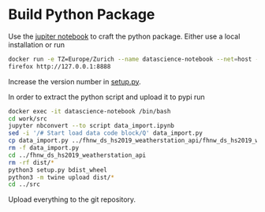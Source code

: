 # Build Python Package

Use the [jupiter notebook](data_import.ipynb) to craft the python package. Either use a local installation or run

```bash
docker run -e TZ=Europe/Zurich --name datascience-notebook --net=host -p 8888:8888 -v "$(pwd)":/home/jovyan/work -it --rm i4ds/datascience-notebook start-notebook.sh --NotebookApp.token=''
firefox http://127.0.0.1:8888
```

Increase the version number in [setup.py](../fhnw_ds_hs2019_weatherstation_api/setup.py).


In order to extract the python script and upload it to pypi run

```bash
docker exec -it datascience-notebook /bin/bash
cd work/src
jupyter nbconvert --to script data_import.ipynb
sed -i '/# Start load data code block/Q' data_import.py
cp data_import.py ../fhnw_ds_hs2019_weatherstation_api/fhnw_ds_hs2019_weatherstation_api/
rm -f data_import.py
cd ../fhnw_ds_hs2019_weatherstation_api
rm -rf dist/*
python3 setup.py bdist_wheel
python3 -m twine upload dist/*
cd ../src
```

Upload everything to the git repository.
